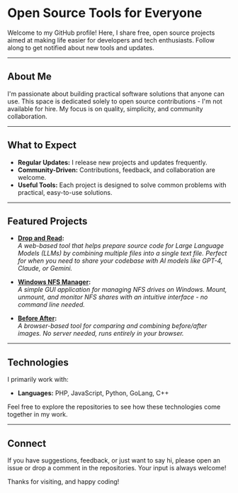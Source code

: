 # Open Source Tools for Everyone

Welcome to my GitHub profile! Here, I share free, open source projects aimed at making life easier for developers and tech enthusiasts. Follow along to get notified about new tools and updates.

---

## About Me

I'm passionate about building practical software solutions that anyone can use. This space is dedicated solely to open source contributions - I'm not available for hire. My focus is on quality, simplicity, and community collaboration.

---

## What to Expect

- **Regular Updates:** I release new projects and updates frequently.
- **Community-Driven:** Contributions, feedback, and collaboration are welcome.
- **Useful Tools:** Each project is designed to solve common problems with practical, easy-to-use solutions.

---

## Featured Projects

- **[Drop and Read](https://github.com/yani-/dropnread):**  
  *A web-based tool that helps prepare source code for Large Language Models (LLMs) by combining multiple files into a single text file. Perfect for when you need to share your codebase with AI models like GPT-4, Claude, or Gemini.*

- **[Windows NFS Manager](https://github.com/yani-/windows-nfs-manager):**  
  *A simple GUI application for managing NFS drives on Windows. Mount, unmount, and monitor NFS shares with an intuitive interface - no command line needed.*

- **[Before After](https://github.com/yani-/beforeafter):**  
  *A browser-based tool for comparing and combining before/after images. No server needed, runs entirely in your browser.*

---

## Technologies

I primarily work with:

- **Languages:** PHP, JavaScript, Python, GoLang, C++

Feel free to explore the repositories to see how these technologies come together in my work.

---

## Connect

If you have suggestions, feedback, or just want to say hi, please open an issue or drop a comment in the repositories. Your input is always welcome!

Thanks for visiting, and happy coding!
